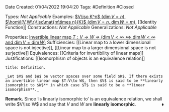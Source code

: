 <br />
<br />

Date Created: 01/04/2022 19:04:20
Tags: #Definition #Closed

Types: _Not Applicable_
Examples: [$V\iso K^n$ ($\dim V=n$)](Linear%20isomorphism%20between%20finite-dim%20vector%20spaces%20and%20tuple%20spaces.md), [$\hom\l(V,W\r)\iso\mat{m\times n}{K}$ ($\dim V=n$, $\dim W=m$)](Linear%20isomorphism%20between%20linear%20maps%20and%20matrices.md), [[Identity Function]]
Constructions: _Not Applicable_
Generalizations: _Not Applicable_

Properties: [Invertible linear map $T:V\to W$ $\Rightarrow$ ($\dim V<\infty\Leftrightarrow\dim W<\infty$ and $\dim V=\dim W$)](Invertible%20linear%20map%20domain%20finite%20dim.%20iff%20codomain%20equal%20finite%20dim..md)
Sufficiencies: [[Linear map to a lower dimensional space is not injective]], [[Linear map to a larger dimensional space is not surjective]]
Equivalences: [[Criteria for invertibility of linear maps]]
Justifications: [[Isomorphism of objects is an equivalence relation]]

``` ad-Definition
title: Definition.

_Let $V$ and $W$ be vector spaces over some field $K$. If there exists an invertible linear map $T:V\to W$, then $V$ is said to be **linearly isomorphic to $W$** in which case $T$ is said to be a **linear isomorphism**._

```

**Remark.** Since $\textrm{`}$is linearly isomorphic to$\textrm{'}$ is an equivalence relation, we shall write $V\iso W$ and say that $V$ and $W$ are **linearly isomorphic**.<span style="float:right;">$\blacklozenge$</span>
